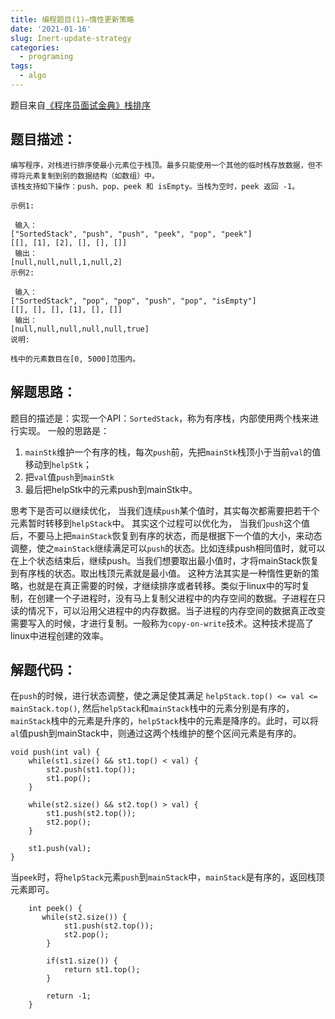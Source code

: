 ```yaml
---
title: 编程题目(1)—惰性更新策略
date: '2021-01-16'
slug: Inert-update-strategy
categories:
  - programing
tags:
  - algo
---
```


题目来自[《程序员面试金典》栈排序][1]
## 题目描述：
```
编写程序，对栈进行排序使最小元素位于栈顶。最多只能使用一个其他的临时栈存放数据，但不得将元素复制到别的数据结构（如数组）中。
该栈支持如下操作：push、pop、peek 和 isEmpty。当栈为空时，peek 返回 -1。

示例1:

 输入：
["SortedStack", "push", "push", "peek", "pop", "peek"]
[[], [1], [2], [], [], []]
 输出：
[null,null,null,1,null,2]
示例2:

 输入： 
["SortedStack", "pop", "pop", "push", "pop", "isEmpty"]
[[], [], [], [1], [], []]
 输出：
[null,null,null,null,null,true]
说明:

栈中的元素数目在[0, 5000]范围内。
```
## 解题思路：
题目的描述是：实现一个API：`SortedStack`，称为有序栈，内部使用两个栈来进行实现。
一般的思路是：
1. `mainStk`维护一个有序的栈，每次`push`前，先把`mainStk`栈顶小于当前`val`的值移动到`helpStk`；
2. 把`val`值`push`到`mainStk`
3. 最后把helpStk中的元素push到mainStk中。

思考下是否可以继续优化，
当我们连续`push`某个值时，其实每次都需要把若干个元素暂时转移到`helpStack`中。
其实这个过程可以优化为，
当我们`push`这个值后，不要马上把`mainStack`恢复到有序的状态，而是根据下一个值的大小，来动态调整，使之`mainStack`继续满足可以`push`的状态。比如连续push相同值时，就可以在上个状态结束后，继续push。当我们想要取出最小值时，才将mainStack恢复到有序栈的状态。取出栈顶元素就是最小值。
这种方法其实是一种惰性更新的策略，也就是在真正需要的时候，才继续排序或者转移。类似于linux中的写时复制，在创建一个子进程时，没有马上复制父进程中的内存空间的数据。子进程在只读的情况下，可以沿用父进程中的内存数据。当子进程的内存空间的数据真正改变需要写入的时候，才进行复制。一般称为`copy-on-write`技术。这种技术提高了linux中进程创建的效率。

## 解题代码：
在`push`的时候，进行状态调整，使之满足使其满足 `helpStack.top() <= val <= mainStack.top()`,
然后`helpStack`和`mainStack`栈中的元素分别是有序的，`mainStack`栈中的元素是升序的，`helpStack`栈中的元素是降序的。此时，可以将`al`值push到mainStack中，则通过这两个栈维护的整个区间元素是有序的。
```
void push(int val) {
    while(st1.size() && st1.top() < val) {
        st2.push(st1.top());
        st1.pop();
    }

    while(st2.size() && st2.top() > val) {
        st1.push(st2.top());
        st2.pop();
    }

    st1.push(val);
}
```
当`peek`时，将`helpStack`元素`push`到`mainStack`中，`mainStack`是有序的，返回栈顶元素即可。


```
    int peek() {
       while(st2.size()) {
            st1.push(st2.top());
            st2.pop();
        }

        if(st1.size()) {
            return st1.top();
        }

        return -1;
    }
```
[1]:(https://leetcode-cn.com/problems/sort-of-stacks-lcci/)